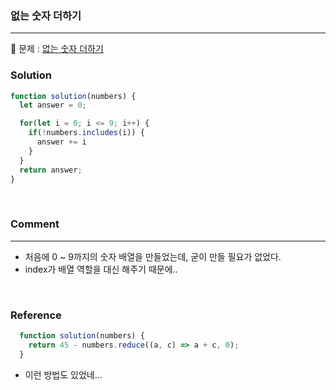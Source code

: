 ### 없는 숫자 더하기

---

📕 문제 :
[없는 숫자 더하기](https://programmers.co.kr/learn/courses/30/lessons/86051)

### Solution

```javascript
function solution(numbers) {
  let answer = 0;

  for(let i = 0; i <= 9; i++) {
    if(!numbers.includes(i)) {
      answer += i
    }
  }
  return answer;
}
```

<br />

### Comment

---

- 처음에 0 ~ 9까지의 숫자 배열을 만들었는데, 굳이 만들 필요가 없었다. 
- index가 배열 역할을 대신 해주기 때문에..

<br />

### Reference
```javascript
  function solution(numbers) {
    return 45 - numbers.reduce((a, c) => a + c, 0);
  }
```
* 이런 방법도 있었네...